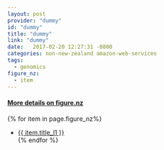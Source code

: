 ```yaml
---
layout: post
provider: "dummy"
id: "dummy"
title: "dummy"
link: "dummy"
date:   2017-02-20 12:27:31 -0800
categories: non-new-zealand amazon-web-services
tags:
  - genomics
figure_nz:
  - item
---
```


<h4><u> More details on figure.nz</u></h4>
{% for item in page.figure_nz%}
<ul class="post-list">
    <li><a href="{{ item.url }}">{{ item.title_l1 }}</a></li>
{% endfor %}
</ul>
